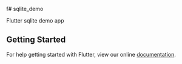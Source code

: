 f# sqlite_demo

Flutter sqlite demo app

## Getting Started

For help getting started with Flutter, view our online
[documentation](https://flutter.io/).
